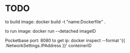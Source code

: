 # TODO

to build image: docker build -t "name:Dockerfile" .

to run image: docker run --detached imageID

Pocketbase port: 8080
to get ip: docker inspect   --format '{{ .NetworkSettings.IPAddress }}' conteinerID